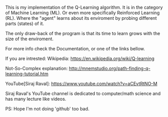This is my implementation of the Q-Learning algorithm.
It is in the category of Machine Learning (ML).
Or even more specifically Reinforced Learning (RL).
Where the "agent" learns about its enviroment by probing
different parts (states) of it.

The only draw-back of the program is that its time to learn grows with the size of the enviroment.

For more info check the Documentation, or one of the links bellow.

If you are intrested:
Wikipedia: https://en.wikipedia.org/wiki/Q-learning

Not-So-Complex explanation: http://mnemstudio.org/path-finding-q-learning-tutorial.htm

YouTube[Siraj Raval]: https://www.youtube.com/watch?v=aCEvtRtNO-M

Siraj Raval's YouTube channel is dedicated to computer/math science and has many lecture like videos.

PS: Hope I'm not doing 'github' too bad.

